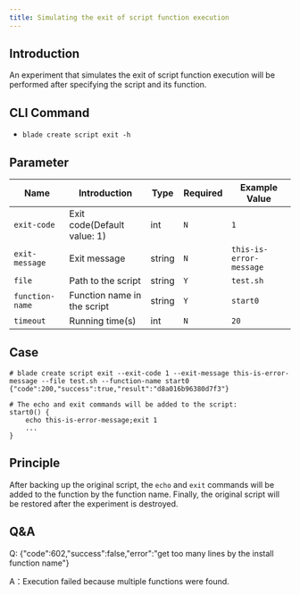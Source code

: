 ```yaml
---
title: Simulating the exit of script function execution
---
```


## Introduction

An experiment that simulates the exit of script function execution will be performed after specifying the script and its function.

## CLI Command

- `blade create script exit -h`

## Parameter

| Name            | Introduction                | Type   | Required | Example Value           |
| --------------- | --------------------------- | ------ | -------- | ----------------------- |
| `exit-code`     | Exit code(Default value: 1) | int    | `N`      | `1`                     |
| `exit-message`  | Exit message                | string | `N`      | `this-is-error-message` |
| `file`          | Path to the script          | string | `Y`      | `test.sh`               |
| `function-name` | Function name in the script | string | `Y`      | `start0`                |
| `timeout`       | Running time(s)             | int    | `N`      | `20`                    |

## Case

```text
# blade create script exit --exit-code 1 --exit-message this-is-error-message --file test.sh --function-name start0
{"code":200,"success":true,"result":"d8a016b96380d7f3"}

# The echo and exit commands will be added to the script:
start0() {
    echo this-is-error-message;exit 1
    ...
}
```

## Principle

After backing up the original script, the `echo` and `exit` commands will be added to the function by the function name. Finally, the original script will be restored after the experiment is destroyed.

## Q&A

Q: {"code":602,"success":false,"error":"get too many lines by the install function name"}

A：Execution failed because multiple functions were found.
